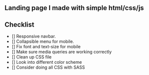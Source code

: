 ## Landing page I made with simple html/css/js

## Checklist
* [] Responsive navbar.
* [] Collapsible menu for mobile.
* [] Fix font and text-size for mobile
* [] Make sure media queries are working correctly
* [] Clean up CSS file
* [] Look into different color scheme
* [] Consider doing all CSS with SASS

